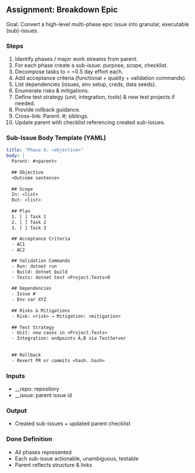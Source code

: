 ## Assignment: Breakdown Epic

Goal: Convert a high-level multi-phase epic issue into granular, executable (sub)-issues.

### Steps
1. Identify phases / major work streams from parent.
2. For each phase create a sub-issue: purpose, scope, checklist.
3. Decompose tasks to < ~0.5 day effort each.
4. Add acceptance criteria (functional + quality + validation commands).
5. List dependencies (issues, env setup, creds, data seeds).
6. Enumerate risks & mitigations.
7. Define test strategy (unit, integration, tools) & new test projects if needed.
8. Provide rollback guidance.
9. Cross-link: Parent: #<id>; siblings.
10. Update parent with checklist referencing created sub-issues.

### Sub-Issue Body Template (YAML)
```yaml
title: "Phase X: <objective>"
body: |
  Parent: #<parent>
  
  ## Objective
  <Outcome sentence>
  
  ## Scope
  In: <list>
  Out: <list>
  
  ## Plan
  1. [ ] Task 1
  2. [ ] Task 2
  3. [ ] Task 3
  
  ## Acceptance Criteria
  - AC1
  - AC2

  ## Validation Commands
  - Run: dotnet run
  - Build: dotnet build
  - Tests: dotnet test <Project.Tests>0
  
  ## Dependencies
  - Issue #
  - Env var XYZ
  
  ## Risks & Mitigations
  - Risk: <risk> → Mitigation: <mitigation>
  
  ## Test Strategy
  - Unit: new cases in <Project.Tests>
  - Integration: endpoints A,B via TestServer
  
  
  ## Rollback
  - Revert PR or commits <hash..hash>
```

### Inputs
- __repo: repository
- __issue: parent issue id

### Output
- Created sub-issues + updated parent checklist

### Done Definition
- All phases represented
- Each sub-issue actionable, unambiguous, testable
- Parent reflects structure & links


